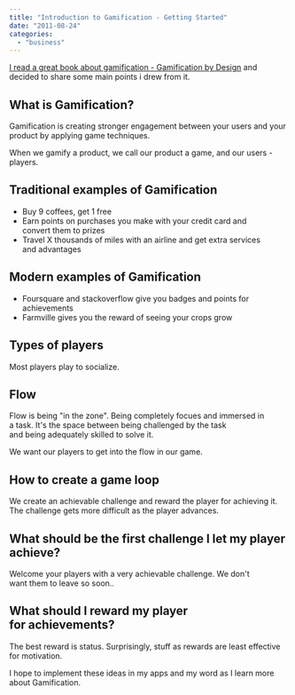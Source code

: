 ```yaml
---
title: "Introduction to Gamification - Getting Started"
date: "2011-08-24"
categories: 
  - "business"
---
```


[I read a great book about gamification - Gamification by Design](http://www.amazon.com/Gamification-Design-Implementing-Mechanics-Mobile/dp/1449397670/ref=sr_1_1?ie=UTF8&qid=1314205307&sr=8-1) and decided to share some main points i drew from it.  
  

## What is Gamification?

  
Gamification is creating stronger engagement between your users and your product by applying game techniques.  
  
When we gamify a product, we call our product a game, and our users - players.  
  

## Traditional examples of Gamification

  

- Buy 9 coffees, get 1 free
- Earn points on purchases you make with your credit card and convert them to prizes
- Travel X thousands of miles with an airline and get extra services and advantages

## Modern examples of Gamification

  

- Foursquare and stackoverflow give you badges and points for achievements
- Farmville gives you the reward of seeing your crops grow

## Types of players

Most players play to socialize.  
  

## Flow

  
Flow is being "in the zone". Being completely focues and immersed in a task. It's the space between being challenged by the task and being adequately skilled to solve it.

We want our players to get into the flow in our game.  
  

## How to create a game loop

  
We create an achievable challenge and reward the player for achieving it. The challenge gets more difficult as the player advances.  
  

## What should be the first challenge I let my player achieve?

  
Welcome your players with a very achievable challenge. We don't want them to leave so soon..  
  

## What should I reward my player for achievements?

  
The best reward is status. Surprisingly, stuff as rewards are least effective for motivation.

  

I hope to implement these ideas in my apps and my word as I learn more about Gamification.
